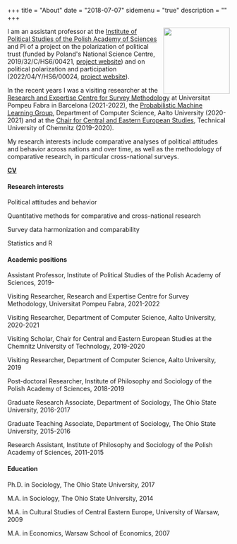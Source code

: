 +++
title = "About"
date = "2018-07-07"
sidemenu = "true"
description = ""
+++

<img class="img-circle" style="float: right; margin-left: 10px;"
src="MartaKolczynska.jpg" width="150px"/>

I am an assistant professor at the [Institute of Political Studies of the Polish Academy of Sciences](http://english.isppan.waw.pl/) and PI of a project on the polarization of political trust (funded by Poland's National Science Centre, 2019/32/C/HS6/00421, [project website](https://polarization-political-trust.netlify.app/)) and on political polarization and participation (2022/04/Y/HS6/00024, [project website](https://popapol.ff.um.si/)).

In the recent years I was a visiting researcher at the [Research and Expertise Centre for Survey Methodology](https://www.upf.edu/web/survey) at Universitat Pompeu Fabra in Barcelona (2021-2022), the [Probabilistic Machine Learning Group](https://research.cs.aalto.fi/pml/), Department of Computer Science, Aalto University (2020-2021) and at the [Chair for Central and Eastern European Studies](https://www.tu-chemnitz.de/phil/iesg/professuren/klome/index.php.en), Technical University of Chemnitz (2019-2020). 

My research interests include comparative analyses of political attitudes and behavior across nations and over time, as well as the methodology of comparative research, in particular cross-national surveys.


[**CV**](cv.pdf)


#### Research interests

<i class='fa fa-puzzle-piece fa-fw'></i> Political attitudes and behavior

<i class='fa fa-puzzle-piece fa-fw'></i> Quantitative methods for comparative and cross-national research

<i class='fa fa-puzzle-piece fa-fw'></i> Survey data harmonization and comparability

<i class='fa fa-puzzle-piece fa-fw'></i> Statistics and R


#### Academic positions

<i class='fa fa fa-book fa-fw'></i> Assistant Professor, Institute of Political Studies of the Polish Academy of Sciences, 2019-

<i class='fa fa fa-book fa-fw'></i> Visiting Researcher, Research and Expertise Centre for Survey Methodology, Universitat Pompeu Fabra, 2021-2022

<i class='fa fa fa-book fa-fw'></i> Visiting Researcher, Department of Computer Science, Aalto University, 2020-2021

<i class='fa fa fa-book fa-fw'></i> Visiting Scholar, Chair for Central and Eastern European Studies at the Chemnitz University of Technology, 2019-2020

<i class='fa fa fa-book fa-fw'></i> Visiting Researcher, Department of Computer Science, Aalto University, 2019

<i class='fa fa fa-book fa-fw'></i> Post-doctoral Researcher, Institute of Philosophy and Sociology of the Polish Academy of Sciences, 2018-2019

<i class='fa fa fa-book fa-fw'></i> Graduate Research Associate, Department of Sociology, The Ohio State University, 2016-2017

<i class='fa fa fa-book fa-fw'></i> Graduate Teaching Associate, Department of Sociology, The Ohio State University, 2015-2016

<i class='fa fa fa-book fa-fw'></i> Research Assistant, Institute of Philosophy and Sociology of the Polish Academy of Sciences, 2011-2015


#### Education

<i class='fa fa-graduation-cap fa-fw'></i> Ph.D. in Sociology, The Ohio State University, 2017

<i class='fa fa-graduation-cap fa-fw'></i> M.A. in Sociology, The Ohio State University, 2014

<i class='fa fa-graduation-cap fa-fw'></i> M.A. in Cultural Studies of Central Eastern Europe, University of Warsaw, 2009

<i class='fa fa-graduation-cap fa-fw'></i> M.A. in Economics, Warsaw School of Economics, 2007

